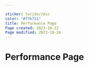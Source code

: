 ```yaml
---

sticker: lucide//mic
color: "#f7b731"
title: Performance Page
Page created: 2023-10-22
Page modified: 2023-10-24
---
```

# Performance Page
